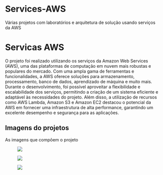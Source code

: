# Services-AWS
Várias projetos com laboratórios e arquitetura de solução usando serviços da AWS
<!DOCTYPE html>
<html lang="en">
   <head>
   <body>
 <meta charset="utf-8">
 <meta name="viewport" content="width=device-width, initial-scale=1.0">
<title>Projeto</title>
       </head>
    </body>
    <body>
    <h1>Servicas AWS</h1>
 <p>O projeto foi realizado utilizando os serviços da Amazon Web Services (AWS), uma das plataformas de computação em nuvem mais robustas e populares do mercado. Com uma ampla gama de ferramentas e funcionalidades, a AWS oferece soluções para armazenamento, processamento, banco de dados, aprendizado de máquina e muito mais. Durante o desenvolvimento, foi possível aproveitar a flexibilidade e escalabilidade dos serviços, permitindo a criação de um sistema eficiente e adaptável às necessidades do projeto. Além disso, a utilização de recursos como AWS Lambda, Amazon S3 e Amazon EC2 destacou o potencial da AWS em fornecer uma infraestrutura de alta performance, garantindo um excelente desempenho e segurança para as aplicações.</p>
        <h2>Imagens do projetos</h2>
          <p>As imagens que compõem o projeto</p>
  <figure>
<img src=" " alt=" "></a>
<figcaption> </figcaption>
   </figure>
 <figure>
   <img src=" " alt=" "></a>
    <figcaption> </figcaption>
      </figure>
       <figure>
         <img src=" " alt=" "></a>
 <figcaption> </figcaption>
    </figure>
    </body>
    </html>

